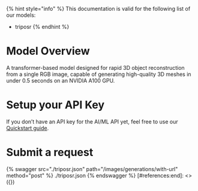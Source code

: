 [#references:start]: <> ({ "template": "openapi" })
{% hint style="info" %}
This documentation is valid for the following list of our models:
* triposr
{% endhint %}

# Model Overview
A transformer-based model designed for rapid 3D object reconstruction from a single RGB image, capable of generating high-quality 3D meshes in under 0.5 seconds on an NVIDIA A100 GPU.

# Setup your API Key
If you don’t have an API key for the AI/ML API yet, feel free to use our [Quickstart guide](https://docs.aimlapi.com/quickstart/setting-up).

# Submit a request
{% swagger src="./triposr.json" path="/images/generations/with-url" method="post" %}
./triposr.json
{% endswagger %}
[#references:end]: <> ({})